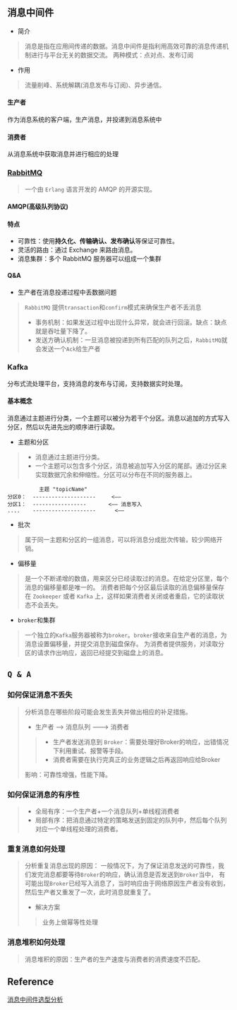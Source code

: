 ## 消息中间件
- 简介
> 消息是指在应用间传递的数据。消息中间件是指利用高效可靠的消息传递机制进行与平台无关的数据交流。
> 两种模式：点对点、发布订阅
- 作用
> 流量削峰、系统解耦(消息发布与订阅)、异步通信。
#### 生产者
作为消息系统的客户端，生产消息，并投递到消息系统中
#### 消费者
从消息系统中获取消息并进行相应的处理
### [RabbitMQ](http://rabbitmq.mr-ping.com/tutorials_with_python/[1]Hello_World.html)
> 一个由 `Erlang` 语言开发的 AMQP 的开源实现。
#### AMQP(高级队列协议)
#### 特点
- 可靠性：使用**持久化、传输确认、发布确认**等保证可靠性。
- 灵活的路由：通过 Exchange 来路由消息。
- 消息集群：多个 RabbitMQ 服务器可以组成一个集群
#### Q&A
- 生产者在消息投递过程中丢数据问题
> `RabbitMQ` 提供`transaction`和`confirm`模式来确保生产者不丢消息
> - 事务机制：如果发送过程中出现什么异常，就会进行回滚。缺点：缺点就是吞吐量下降了。
> - 发送方确认机制：一旦消息被投递到所有匹配的队列之后，`RabbitMQ`就会发送一个`Ack`给生产者

### Kafka
分布式流处理平台，支持消息的发布与订阅，支持数据实时处理。
#### 基本概念
消息通过主题进行分类，一个主题可以被分为若干个分区。消息以追加的方式写入分区，然后以先进先出的顺序进行读取。
- 主题和分区
> - 消息通过主题进行分类。
> - 一个主题可以包含多个分区，消息被追加写入分区的尾部。通过分区来实现数据冗余和伸缩性。分区可以分布在不同的服务器上。
```text
          主题 "topicName"
分区0：  --------------------     <——
分区1：  -----------------       <—— 消息写入
....    --------------------      <——
```
- 批次
> 属于同一主题和分区的一组消息，可以将消息分成批次传输，较少网络开销。
- 偏移量
> 是一个不断递增的数值，用来区分已经读取过的消息。在给定分区里，每个消息的偏移量都是唯一的。
消费者把每个分区最后读取的消息偏移量保存在 `Zookeeper` 或者 `Kafka` 上，这样如果消费者关闭或者重启，它的读取状态不会丢失。
- `broker`和集群
> 一个独立的`Kafka`服务器被称为`broker`。`broker`接收来自生产者的消息，为消息设置偏移量，并提交消息到磁盘保存。
为消费者提供服务，对读取分区的请求作出响应，返回已经提交到磁盘上的消息。
## `Q & A`
### 如何保证消息不丢失
> 分析消息在哪些阶段可能会发生丢失并做出相应的补足措施。 
> - 生产者 --> 消息队列 ---> 消费者
> > - 生产者发送消息到 `Broker`：需要处理好Broker的响应，出错情况下利用重试、报警等手段。
> > - 消费者需要在执行完真正的业务逻辑之后再返回响应给Broker
> 
>影响：可靠性增强，性能下降。
### 如何保证消息的有序性
> - 全局有序：一个生产者+一个消息队列+单线程消费者
> - 局部有序：把消息通过特定的策略发送到固定的队列中，然后每个队列对应一个单线程处理的消费者。
### 重复消息如何处理
> 分析重复消息出现的原因：
> 一般情况下，为了保证消息发送的可靠性，我们发完消息都要等待`Broker`的响应，确认消息是否发送到`Broker`当中，
> 有可能出现`Broker`已经写入消息了，当时响应由于网络原因生产者没有收到，然后生产者又重发了一次，此时消息就重复了。
> - 解决方案
> > 业务上做幂等性处理
### 消息堆积如何处理
> 消息堆积的原因：生产者的生产速度与消费者的消费速度不匹配。

## Reference
[消息中间件选型分析](https://www.infoq.cn/article/kafka-vs-rabbitmq)